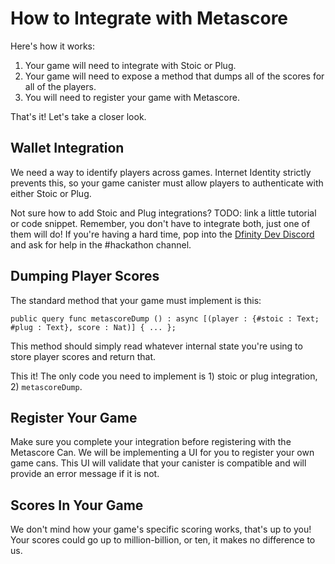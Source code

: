 # How to Integrate with Metascore

Here's how it works:

1. Your game will need to integrate with Stoic or Plug.
2. Your game will need to expose a method that dumps all of the scores for all of the players.
3. You will need to register your game with Metascore.

That's it! Let's take a closer look.

## Wallet Integration

We need a way to identify players across games. Internet Identity strictly prevents this, so your game canister must allow players to authenticate with either Stoic or Plug.

Not sure how to add Stoic and Plug integrations? TODO: link a little tutorial or code snippet. Remember, you don't have to integrate both, just one of them will do! If you're having a hard time, pop into the [Dfinity Dev Discord](https://discord.gg/YUyZDtjmHt) and ask for help in the #hackathon channel.

## Dumping Player Scores

The standard method that your game must implement is this:

```motoko
public query func metascoreDump () : async [(player : {#stoic : Text; #plug : Text}, score : Nat)] { ... };
```

This method should simply read whatever internal state you're using to store player scores and return that.

This it! The only code you need to implement is 1) stoic or plug integration, 2) `metascoreDump`.

## Register Your Game

Make sure you complete your integration before registering with the Metascore Can. We will be implementing a UI for you to register your own game cans. This UI will validate that your canister is compatible and will provide an error message if it is not.

## Scores In Your Game

We don't mind how your game's specific scoring works, that's up to you! Your scores could go up to million-billion, or ten, it makes no difference to us.